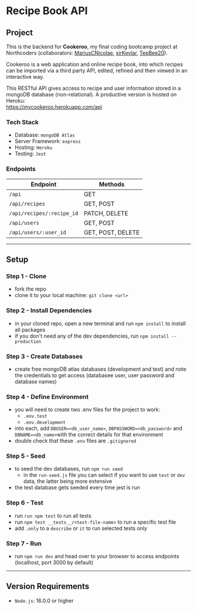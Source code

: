 # Recipe Book API

## Project

This is the backend for **Cookeroo**, my final coding bootcamp project at Northcoders (collaborators: [MariusCNicolae](https://github.com/MariusCNicolae), [sirKevlar](https://github.com/sirKevlar), [TeeBee20](https://github.com/TeeBee20)).

Cookeroo is a web application and online recipe book, into which recipes can be imported via a third party API, edited, refined and then viewed in an interactive way.

This RESTful API gives access to recipe and user information stored in a mongoDB database (non-relational). A productive version is hosted on Heroku:\
https://mycookeroo.herokuapp.com/api

### Tech Stack

- Database: `mongoDB Atlas`
- Server Framework: `express`
- Hosting: `Heroku`
- Testing: `Jest`

### Endpoints

| Endpoint                  | Methods           |
| ------------------------- | ----------------- |
| `/api`                    | GET               |
| `/api/recipes`            | GET, POST         |
| `/api/recipes/:recipe_id` | PATCH, DELETE     |
| `/api/users`              | GET, POST         |
| `/api/users/:user_id`     | GET, POST, DELETE |

---

## Setup

### Step 1 - Clone

- fork the repo
- clone it to your local machine: `git clone <url>`

### Step 2 - Install Dependencies

- in your cloned repo, open a new terminal and run `npm install` to install all packages
- if you don't need any of the dev dependencies, run `npm install --production`

### Step 3 - Create Databases

- create free mongoDB atlas databases (development and test) and note the credentials to get access (databasee user, user password and database names)

### Step 4 - Define Environment

- you will need to create two .env files for the project to work:
  - `.env.test`
  - `.env.development`
- into each, add `DBUSER=<db_user_name>`, `DBPASSWORD=<db_password>` and `DBNAME=<db_name>`with the correct details for that environment
- double check that these `.env` files are `.gitignored`

### Step 5 - Seed

- to seed the dev databases, run `npm run seed`
  - in the `run-seed.js` file you can select if you want to use `test` or `dev` data, the latter being more extensive
- the test database gets seeded every time jest is run

### Step 6 - Test

- run `run npm test` to run all tests
- run `npm test __tests__/<test-file-name>` to run a specific test file
- add `.only` to a `describe` or `it` to run selected tests only

### Step 7 - Run

- run `npm run dev` and head over to your browser to access endpoints (localhost, port 3000 by default)

---

## Version Requirements

- `Node.js`: 16.0.0 or higher
